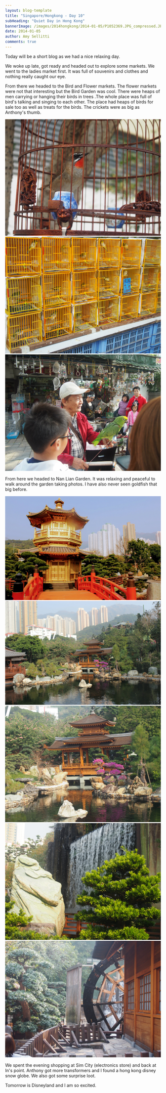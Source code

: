 ```yaml
---
layout: blog-template
title: "Singapore/Hongkong - Day 10"
subHeading: "Quiet Day in Hong Kong"
bannerImage: /images/2014hongkong/2014-01-05/P1052369.JPG_compressed.JPEG
date: 2014-01-05
author: Amy Sellitti
comments: true
---
```


Today will be a short blog as we had a nice relaxing day.

We woke up late, got ready and headed out to explore some markets. We went to the ladies market first. It was full of souvenirs and clothes and nothing really caught our eye.

From there we headed to the Bird and Flower markets. The flower markets were not that interesting but the Bird Garden was cool. There were heaps of men carrying or hanging their birds in trees .The whole place was full of bird's talking and singing to each other. The place had heaps of birds for sale too as well as treats for the birds. The crickets were as big as Anthony's thumb.

<div class="center-image"><img src="/images/2014hongkong/2014-01-05/P1052369.JPG_compressed.JPEG" /></div>
<div class="center-image"><img src="/images/2014hongkong/2014-01-05/P1052373.JPG_compressed.JPEG" /></div>
<div class="center-image"><img src="/images/2014hongkong/2014-01-05/P1052382.JPG_compressed.JPEG" /></div>

From here we headed to Nan Lian Garden. It was relaxing and peaceful to walk around the garden taking photos. I have also never seen goldfish that big before.

<div class="center-image"><img src="/images/2014hongkong/2014-01-05/IMG_6247.JPG_compressed.JPEG" /></div>
<div class="center-image"><img src="/images/2014hongkong/2014-01-05/IMG_6251.JPG_compressed.JPEG" /></div>
<div class="center-image"><img src="/images/2014hongkong/2014-01-05/P1052415.JPG_compressed.JPEG" /></div>
<div class="center-image"><img src="/images/2014hongkong/2014-01-05/P1052429.JPG_compressed.JPEG" /></div>
<div class="center-image"><img src="/images/2014hongkong/2014-01-05/P1052437.JPG_compressed.JPEG" /></div>

We spent the evening shopping at Sim City (electronics store) and back at In's point. Anthony got more transformers and I found a hong kong disney snow globe. We also got some surprise loot. 

Tomorrow is Disneyland and I am so excited.

